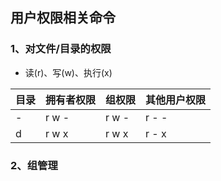 ## 用户权限相关命令
### 1、对文件/目录的权限
- 读(r)、写(w)、执行(x)

|目录|拥有者权限|组权限|其他用户权限|
|-|-|-|-|
| -| r w -| r w -| r - -|
| d| r w x| r w x| r - x|
### 2、组管理
